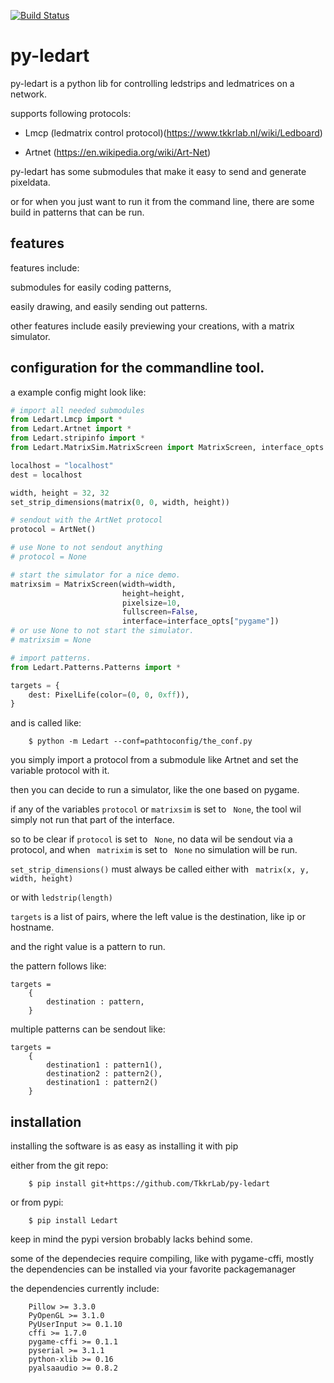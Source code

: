 [![Build Status](https://travis-ci.org/TkkrLab/py-ledart.svg?branch=master)](https://travis-ci.org/TkkrLab/py-ledart)

py-ledart
==========
py-ledart is a python lib for controlling ledstrips and ledmatrices on a network.

supports following protocols:

* Lmcp (ledmatrix control protocol)(https://www.tkkrlab.nl/wiki/Ledboard)

* Artnet (https://en.wikipedia.org/wiki/Art-Net)


py-ledart has some submodules that make it easy to send and generate pixeldata.

or for when you just want to run it from the command line, 
there are some build in patterns that can be run.

## features
features include:

submodules for easily coding patterns,

easily drawing, and easily sending out patterns.

other features include easily previewing your creations, with a matrix simulator.


## configuration for the commandline tool.
a example config might look like:
```python
# import all needed submodules
from Ledart.Lmcp import *
from Ledart.Artnet import *
from Ledart.stripinfo import *
from Ledart.MatrixSim.MatrixScreen import MatrixScreen, interface_opts

localhost = "localhost"
dest = localhost

width, height = 32, 32
set_strip_dimensions(matrix(0, 0, width, height))

# sendout with the ArtNet protocol
protocol = ArtNet()

# use None to not sendout anything
# protocol = None

# start the simulator for a nice demo.
matrixsim = MatrixScreen(width=width,
                         height=height,
                         pixelsize=10,
                         fullscreen=False,
                         interface=interface_opts["pygame"])
# or use None to not start the simulator.
# matrixsim = None

# import patterns.
from Ledart.Patterns.Patterns import *

targets = {
    dest: PixelLife(color=(0, 0, 0xff)),
}

```
and is called like:
```
    $ python -m Ledart --conf=pathtoconfig/the_conf.py
```

you simply import a protocol from a submodule like Artnet and set the variable protocol with it.

then you can decide to run a simulator, like the one based on pygame.

if any of the variables ``` protocol ``` or ``` matrixsim ``` is set to ``` None```, the tool wil simply not run that part of the interface.

so to be clear if ``` protocol ``` is set to ``` None```, no data wil be sendout via a protocol,
and when ``` matrixim``` is set to ``` None``` no simulation will be run.

``` set_strip_dimensions() ``` must always be called either with ``` matrix(x, y, width, height)```

or with ``` ledstrip(length) ```

```targets``` is a list of pairs,
where the left value is the destination, like ip or hostname.

and the right value is a pattern to run.

the pattern follows like:
```
targets = 
    {
        destination : pattern,
    }
```

multiple patterns can be sendout like:

```
targets = 
    {
        destination1 : pattern1(),
        destination2 : pattern2(),
        destination1 : pattern2()
    }
```

## installation
installing the software is as easy as installing it with pip

either from the git repo:
```
    $ pip install git+https://github.com/TkkrLab/py-ledart
```

or from pypi:
```
    $ pip install Ledart
```
keep in mind the pypi version brobably lacks behind some.

some of the dependecies require compiling,
like with pygame-cffi,
mostly the dependencies can be installed via your favorite
packagemanager

the dependencies currently include:
```
    Pillow >= 3.3.0
    PyOpenGL >= 3.1.0
    PyUserInput >= 0.1.10
    cffi >= 1.7.0
    pygame-cffi >= 0.1.1
    pyserial >= 3.1.1
    python-xlib >= 0.16
    pyalsaaudio >= 0.8.2
```